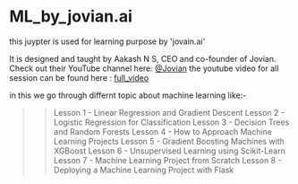 # ML_by_jovian.ai

this juypter is used for learning purpose by 'jovain.ai'

It is designed and taught by Aakash N S, CEO and co-founder of Jovian. Check out their YouTube channel here: [@Jovian](https://www.youtube.com/channel/UCmKaoNn0OvxVAe7f_8sXYNQ)
the youtube video for all session can be found here : [full_video](https://www.youtube.com/watch?v=hDKCxebp88A&t=4659s)

in this we go through differnt topic about machine learning like:-

>>Lesson 1 - Linear Regression and Gradient Descent
>>Lesson 2 - Logistic Regression for Classification
>>Lesson 3 - Decision Trees and Random Forests
>>Lesson 4 - How to Approach Machine Learning Projects
>>Lesson 5 - Gradient Boosting Machines with XGBoost
>>Lesson 6 - Unsupervised Learning using Scikit-Learn
>>Lesson 7 - Machine Learning Project from Scratch
>>Lesson 8 - Deploying a Machine Learning Project with Flask
